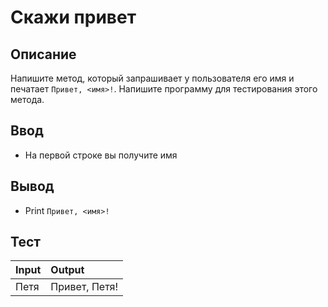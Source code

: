 # Скажи привет

## Описание
Напишите метод, который запрашивает у пользователя его имя и печатает `Привет, <имя>!`.
Напишите программу для тестирования этого метода.

## Ввод
- На первой строке вы получите имя

## Вывод
- Print `Привет, <имя>!`


## Тест

| Input | Output        |
|:------|:--------------|
| Петя  | Привет, Петя! |
